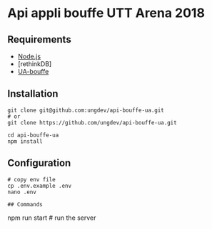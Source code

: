 # Api appli bouffe UTT Arena 2018

## Requirements

* [Node.js](https://nodejs.org/)
* [rethinkDB]
* [UA-bouffe](https://github.com/ungdev/UA-bouffe)

## Installation

```
git clone git@github.com:ungdev/api-bouffe-ua.git
# or
git clone https://github.com/ungdev/api-bouffe-ua.git

cd api-bouffe-ua
npm install
```

## Configuration

```
# copy env file
cp .env.example .env
nano .env

## Commands

```
npm run start # run the server
```